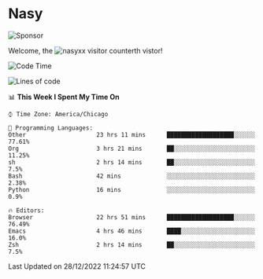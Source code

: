 # Nasy

<!--
<p align="center">
<img height="200" src="https://github-readme-stats.vercel.app/api?username=nasyxx&count_private=true&show_icons=true&theme=dracula&include_all_commits=true"/>
<img height="200" src="https://github-readme-stats.vercel.app/api/top-langs/?username=nasyxx&theme=dracula&hide=html,jupyter+notebook&count_private=true&show_icons=true"/>
</p>

  
----------------
-->

![Sponsor](https://img.shields.io/static/v1.svg?label=Sponsor&message=%E2%9D%A4&logo=GitHub&style=flat&color=pink)
 
Welcome, the ![nasyxx visitor counter](https://count.getloli.com/get/@nasyxx?theme=rule34)th vistor!
 
<!--START_SECTION:waka-->
![Code Time](http://img.shields.io/badge/Code%20Time-2%2C988%20hrs%2024%20mins-blue)

![Lines of code](https://img.shields.io/badge/From%20Hello%20World%20I%27ve%20Written-5%20Million%20lines%20of%20code-blue)

📊 **This Week I Spent My Time On** 

```text
⌚︎ Time Zone: America/Chicago

💬 Programming Languages: 
Other                    23 hrs 11 mins      ███████████████████░░░░░░   77.61% 
Org                      3 hrs 21 mins       ██░░░░░░░░░░░░░░░░░░░░░░░   11.25% 
sh                       2 hrs 14 mins       ██░░░░░░░░░░░░░░░░░░░░░░░   7.5% 
Bash                     42 mins             ░░░░░░░░░░░░░░░░░░░░░░░░░   2.38% 
Python                   16 mins             ░░░░░░░░░░░░░░░░░░░░░░░░░   0.9%

🔥 Editors: 
Browser                  22 hrs 51 mins      ███████████████████░░░░░░   76.49% 
Emacs                    4 hrs 46 mins       ████░░░░░░░░░░░░░░░░░░░░░   16.0% 
Zsh                      2 hrs 14 mins       ██░░░░░░░░░░░░░░░░░░░░░░░   7.5%

```


 Last Updated on 28/12/2022 11:24:57 UTC
<!--END_SECTION:waka-->

<!-- ![visitors](https://visitor-badge.laobi.icu/badge?page_id=nasyxx.nasyxx) -->
